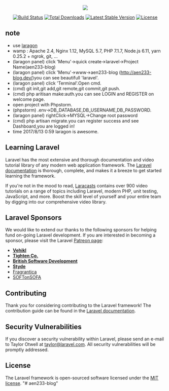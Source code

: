 <p align="center"><img src="https://laravel.com/assets/img/components/logo-laravel.svg"></p>

<p align="center">
<a href="https://travis-ci.org/laravel/framework"><img src="https://travis-ci.org/laravel/framework.svg" alt="Build Status"></a>
<a href="https://packagist.org/packages/laravel/framework"><img src="https://poser.pugx.org/laravel/framework/d/total.svg" alt="Total Downloads"></a>
<a href="https://packagist.org/packages/laravel/framework"><img src="https://poser.pugx.org/laravel/framework/v/stable.svg" alt="Latest Stable Version"></a>
<a href="https://packagist.org/packages/laravel/framework"><img src="https://poser.pugx.org/laravel/framework/license.svg" alt="License"></a>
</p>

## note

- use [laragon](https://forum.laragon.org/topic/473/download-laragon)
- wamp : Apache 2.4, Nginx 1.12, MySQL 5.7, PHP 7.1.7, Node.js 6.11, yarn 0.25.2 + ngrok, git, ...
- (laragon panel) click 'Menu'→quick create→laravel→Project Name(aen233-blog)
- (laragon panel) click 'Menu'→www->aen233-blog (http://aen233-blog.dev/)you can see beautifull 'laravel'.
- (laragon panel) click 'Terminal'.Open cmd.
- (cmd) git init,git add,git remote,git commit,git push.
- (cmd) php aritisan make:auth.you can see LOGIN and REGISTER on welcome page.
- open project with Phpstorm.
- (phpstorm) .env→DB_DATABASE,DB_USERNAME,DB_PASSWORD.
- (laragon panel) rightClick→MYSQL→Change root password
- (cmd) php artisan migrate.you can register success and see Dashboard,you are logged in!
- time 2017/8/13 0:59  laragon is awesome.


## Learning Laravel

Laravel has the most extensive and thorough documentation and video tutorial library of any modern web application framework. The [Laravel documentation](https://laravel.com/docs) is thorough, complete, and makes it a breeze to get started learning the framework.

If you're not in the mood to read, [Laracasts](https://laracasts.com) contains over 900 video tutorials on a range of topics including Laravel, modern PHP, unit testing, JavaScript, and more. Boost the skill level of yourself and your entire team by digging into our comprehensive video library.

## Laravel Sponsors

We would like to extend our thanks to the following sponsors for helping fund on-going Laravel development. If you are interested in becoming a sponsor, please visit the Laravel [Patreon page](http://patreon.com/taylorotwell):

- **[Vehikl](http://vehikl.com)**
- **[Tighten Co.](https://tighten.co)**
- **[British Software Development](https://www.britishsoftware.co)**
- **[Styde](https://styde.net)**
- [Fragrantica](https://www.fragrantica.com)
- [SOFTonSOFA](https://softonsofa.com/)

## Contributing

Thank you for considering contributing to the Laravel framework! The contribution guide can be found in the [Laravel documentation](http://laravel.com/docs/contributions).

## Security Vulnerabilities

If you discover a security vulnerability within Laravel, please send an e-mail to Taylor Otwell at taylor@laravel.com. All security vulnerabilities will be promptly addressed.

## License

The Laravel framework is open-sourced software licensed under the [MIT license](http://opensource.org/licenses/MIT).
"# aen233-blog" 
